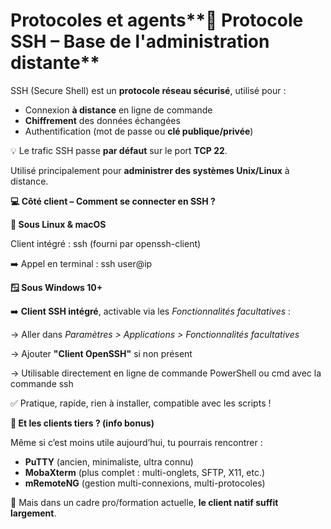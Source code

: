 # Protocoles et agents**🔐 Protocole SSH – Base de l'administration distante**

SSH (Secure Shell) est un **protocole réseau sécurisé**, utilisé pour :

- Connexion **à distance** en ligne de commande
- **Chiffrement** des données échangées
- Authentification (mot de passe ou **clé publique/privée**)

💡 Le trafic SSH passe **par défaut** sur le port **TCP 22**.

Utilisé principalement pour **administrer des systèmes Unix/Linux** à distance.



**💻 Côté client – Comment se connecter en SSH ?**

**🐧 Sous Linux & macOS**

Client intégré : ssh (fourni par openssh-client)

➡️ Appel en terminal : ssh user@ip

**🪟 Sous Windows 10+**

➡️ **Client SSH intégré**, activable via les *Fonctionnalités facultatives* :

→ Aller dans *Paramètres > Applications > Fonctionnalités facultatives*

→ Ajouter **"Client OpenSSH"** si non présent

→ Utilisable directement en ligne de commande PowerShell ou cmd avec la commande ssh

✅ Pratique, rapide, rien à installer, compatible avec les scripts !



**🧰 Et les clients tiers ? (info bonus)**

Même si c’est moins utile aujourd’hui, tu pourrais rencontrer :

- **PuTTY** (ancien, minimaliste, ultra connu)
- **MobaXterm** (plus complet : multi-onglets, SFTP, X11, etc.)
- **mRemoteNG** (gestion multi-connexions, multi-protocoles)

📌 Mais dans un cadre pro/formation actuelle, **le client natif suffit largement**.
